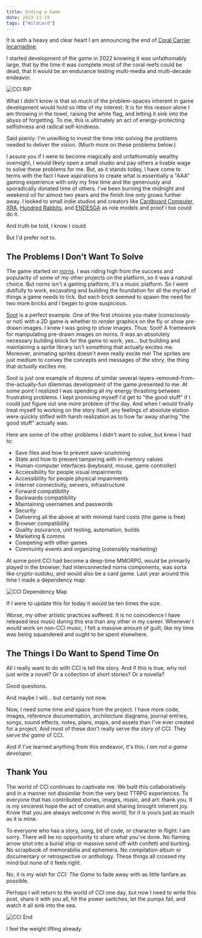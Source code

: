 ```yaml
---
title: Ending a Game
date: 2023-11-19
tags: ["Wildcard"]
---
```


It is with a heavy and clear heart I am announcing the end of [Coral Carrier Incarnadine](https://llllllll.co/t/51866).

I started development of the game in 2022 knowing it was unfathomably large, that by the time it was complete most of the coral reefs could be dead, that it would be an endurance testing multi-media and multi-decade endeavor.<!--x-->

![CCI RIP](/rm_ation/images/cci-rip.jpg)

What I didn't know is that so much of the problem-spaces inherent in game development would hold so little of my interest. It is for this reason alone I am throwing in the towel, raising the white flag, and letting it sink into the abyss of forgetting. To me, this is ultimately an act of energy-protecting selfishness and radical self-kindness.

Said plainly: I'm unwilling to invest the time into solving the problems needed to deliver the vision. (Much more on these problems below.)

I assure you if I were to become magically and unfathomably wealthy overnight, I would likely open a small studio and pay others a livable wage to solve these problems for me. But, as it stands today, I have come to terms with the fact I have aspirations to create what is essentially a "AAA" gaming experience with only my free time and the generously and sporadically donated time of others. I've been burning the midnight and weekend oil for almost two years and the finish line only grows further away. I looked to small indie studios and creators like [Cardboard Computer](http://cardboardcomputer.com/), [XRA](https://xra.itch.io/memory-of-a-broken-dimension), [Hundred Rabbits](https://100r.co), and [ENDESGA](https://www.patreon.com/ENDESGA) as role models and proof I too could do it.

And truth be told, I know I could.

But I'd prefer not to.

## The Problems I Don't Want To Solve

The game started on [norns](https://monome.org/docs/norns/). I was riding high from the success and popularity of some of my other projects on the platform, so it was a natural choice. But norns isn't a gaming platform, it's a music platform. So I went dutifully to work, excavating and building the foundation for all the myriad of things a game needs to tick. But each brick seemed to spawn the need for two more bricks and I began to grow suspicious.

[Soot](https://github.com/northern-information/soot) is a perfect example. One of the first choices you make (consciously or not) with a 2D game is whether to _render_ graphics on the fly or _show_ pre-drawn images. I knew I was going to _show_ images. Thus: Soot! A framework for manipulating pre-drawn images on norns. It was an absolutely necessary building block for the game to work, yes... but building and maintaining a sprite library isn't something that actually excites me. Moreover, animating sprites doesn't even really excite me! The sprites are just medium to convey the concepts and messages of _the story_, the thing that _actually_ excites me.

Soot is just one example of dozens of similar several-layers-removed-from-the-actually-fun dilemmas development of the game presented to me. At some point I realized I was spending all my energy thrashing between frustrating problems. I kept promising myself I'd get to "the good stuff" if I could just figure out one more problem of the day. And when I would finally treat myself to working on the story itself, any feelings of absolute elation were quickly stifled with harsh realization as to how far away sharing "the good stuff" actually was.

Here are some of the other problems I didn't want to solve, but knew I had to:

- Save files and how to prevent save-scumming
- State and how to prevent tampering with in-memory values
- Human-computer interfaces (keyboard, mouse, game controller)
- Accessibility for people visual impairments
- Accessibility for people physical impairments
- Internet connectivity, servers, infrastructure
- Forward compatibility
- Backwards compatibility
- Maintaining usernames and passwords
- Security
- Delivering all the above at with minimal hard costs (the game is free)
- Browser compatibility
- Quality assurance, unit testing, automation, builds
- Marketing & comms
- Competing with other games
- Community events and organizing (ostensibly marketing)

At some point CCI had become a deep-time MMORPG, would be primarily played in the browser, had interconnected norns components, was sorta like crypto-sudoku, and would also be a card game. Last year around this time I made a dependency map:

![CCI Dependency Map](/rm_ation/images/cci-dependency-map.jpg)

If I were to update this for today it would be ten times the size.

Worse, my other artistic practices suffered. It is no coincidence I have released less music during this era than any other in my career. Whenever I would work on non-CCI music, I felt a massive amount of guilt; like my time was being squandered and ought to be spent elsewhere.

## The Things I Do Want to Spend Time On

All I really want to do with CCI is tell the story. And if this is true, why not just write a novel? Or a collection of short stories? Or a novella?

Good questions.

And maybe I will... but certainly not now.

Now, I need some time and space from the project. I have more code, images, reference documentation, architecture diagrams, journal entries, songs, sound effects, notes, plans, maps, and assets than I've ever created for a project. And most of these don't really serve _the story_ of CCI. They serve _the game_ of CCI.

And if I've learned anything from this endeavor, it's this: _I am not a game developer._

## Thank You

The world of CCI continues to captivate me. We built this collaboratively and in a manner not dissimilar from the very best TTRPG experiences. To everyone that has contributed stories, images, music, and art: thank you. It is my sincerest hope the act of creation and sharing brought inherent joy. Know that you are always welcome in this world, for it is yours just as much as it is mine.

To everyone who has a story, song, bit of code, or character in flight: I am sorry. There will be no opportunity to share what you've done. No flaming arrow shot into a burial ship or massive send off with confetti and bunting. No scrapbook of memorabilia and ephemera. No compilation album or documentary or retrospective or anthology. These things all crossed my mind but none of it feels right.

No, it is my wish for _CCI: The Game_ to fade away with as little fanfare as possible.

Perhaps I will return to the world of CCI one day, but now I need to write this post, share it with you all, hit the power switches, let the pumps fail, and watch it all sink into the sea.

![CCI End](/rm_ation/images/cci-end.jpg)

I feel the weight lifting already.
